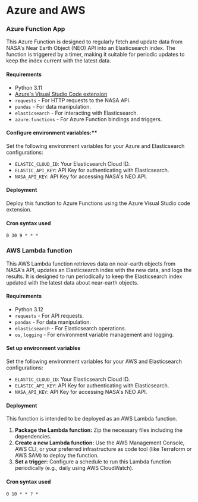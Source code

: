 # Azure and AWS
### Azure Function App
This Azure Function is designed to regularly fetch and update data from NASA's Near Earth Object (NEO) API into an Elasticsearch index. The function is triggered by a timer, making it suitable for periodic updates to keep the index current with the latest data.

#### Requirements
- Python 3.11
- [Azure's Visual Studio Code extension](https://code.visualstudio.com/docs/azure/extensions)
- `requests` - For HTTP requests to the NASA API.
- `pandas` - For data manipulation.
- `elasticsearch` - For interacting with Elasticsearch.
- `azure.functions` - For Azure Function bindings and triggers.

#### Configure environment variables:**
Set the following environment variables for your Azure and Elasticsearch configurations:
- `ELASTIC_CLOUD_ID`: Your Elasticsearch Cloud ID.
- `ELASTIC_API_KEY`: API Key for authenticating with Elasticsearch.
- `NASA_API_KEY`: API Key for accessing NASA's NEO API.

#### Deployment
Deploy this function to Azure Functions using the Azure Visual Studio code extension.

#### Cron syntax used
```
0 30 9 * * *
```

### AWS Lambda function
This AWS Lambda function retrieves data on near-earth objects from NASA's API, updates an Elasticsearch index with the new data, and logs the results. It is designed to run periodically to keep the Elasticsearch index updated with the latest data about near-earth objects.

#### Requirements
- Python 3.12
- `requests` - For API requests.
- `pandas` - For data manipulation.
- `elasticsearch` - For Elasticsearch operations.
- `os`, `logging` - For environment variable management and logging.

#### Set up environment variables
Set the following environment variables for your AWS and Elasticsearch configurations:
- `ELASTIC_CLOUD_ID`: Your Elasticsearch Cloud ID.
- `ELASTIC_API_KEY`: API Key for authenticating with Elasticsearch.
- `NASA_API_KEY`: API Key for accessing NASA's NEO API.

#### Deployment
This function is intended to be deployed as an AWS Lambda function.

1. **Package the Lambda function:**
Zip the necessary files including the dependencies.
2. **Create a new Lambda function:**
Use the AWS Management Console, AWS CLI, or your preferred infrastructure as code tool (like Terraform or AWS SAM) to deploy the function.
3. **Set a trigger:**
Configure a schedule to run this Lambda function periodically (e.g., daily using AWS CloudWatch).

#### Cron syntax used
```
0 10 * * ? *
```
